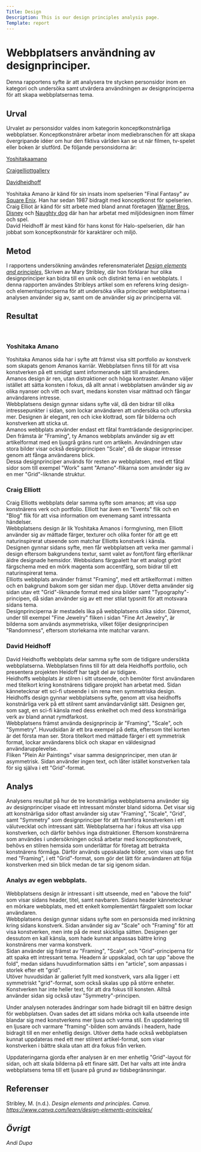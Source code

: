 ```yaml
---
Title: Design
Description: This is our design principles analysis page.
Template: report
---
```


# Webbplatsers användning av designprinciper.

Denna rapportens syfte är att analysera tre stycken personsidor inom en kategori och undersöka samt utvärdera användningen av designprinciperna för att skapa webbplatsernas tema.

Urval
-----------------------

<!-- Berätta vilka webbplatser du valt att undersöka och varför eller hur du gick tillväga när du gjorde ditt urval. -->

Urvalet av personsidor valdes inom kategorin konceptkonstnärliga webbplatser. Konceptkonstnärer arbetar inom mediebranschen för att skapa övergripande idéer om hur den fiktiva världen kan se ut när filmen, tv-spelet eller boken är slutförd. De följande personsidorna är:

[Yoshitakaamano](https://www.yoshitakaamano.com/)

[Craigelliottgallery](https://www.craigelliottgallery.com/)

[Davidheidhoff](https://davidheidhoff.com/projects)

Yoshitaka Amano är känd för sin insats inom spelserien "Final Fantasy" av [Square Enix](https://www.square-enix.com/). Han har sedan 1987 bidragit med konceptkonst för spelserien.<br>
Craig Elliot är känd för sitt arbete med bland annat företagen [Warner Bros](https://www.warnerbros.com/), [Disney](https://www.disney.com/) och [Naughty dog](https://www.naughtydog.com/) där han har arbetat med miljödesignen inom filmer och spel.<br>
David Heidhoff är mest känd för hans konst för Halo-spelserien, där han jobbat som konceptkonstnär för karaktärer och miljö.

Metod
-----------------------

<!-- Berätta kort om din "metod", hur du gör för att utföra undersökningen. Berätta om du använder något speciellt verktyg. -->

I rapportens undersökning användes referensmaterialet <em>[Design elements and principles](https://www.canva.com/learn/design-elements-principles/)</em>, Skriven av Mary Stribley, där hon förklarar hur olika designprinciper kan bidra till en unik och distinkt tema i en webbplats. I denna rapporten användes Stribleys artikel som en referens kring design- och elementsprinciperna för att undersöka vilka principer webbplatserna i analysen använder sig av, samt om de använder sig av principerna väl.

Resultat
-----------------------

<!-- Dokumentera dina resultat från din studie. Berätta vad du kom fram till, vilka resultat du hittade och observerade. -->

<br><h3>Yoshitaka Amano</h3>

Yoshitaka Amanos sida har i syfte att främst visa sitt portfolio av konstverk som skapats genom Amanos karriär. Webbplatsen finns till för att visa konstverken på ett smidigt samt informerande sätt till användaren.<br>
Amanos design är ren, utan distraktioner och höga kontraster. Amano väljer istället att sätta konsten i fokus, då allt annat i webbplatsen använder sig av olika nyanser och vitt och svart, medans konsten visar mättnad och fångar användarens intresse.<br>
Webbplatsens design gynnar sidans syfte väl, då den bidrar till olika intressepunkter i sidan, som lockar användaren att undersöka och utforska mer. Designen är elegant, ren och icke klottrad, som får bilderna och konstverken att sticka ut.<br>
Amanos webbplats använder endast ett fåtal framträdande designprinciper. Den främsta är "Framing", ty Amanos webbplats använder sig av ett artikelformat med en ljusgrå gräns runt om artikeln. Användningen utav stora bilder visar också designprincipen "Scale", då de skapar intresse genom att fånga användarens blick.<br>
Dessa designprinciper används för resten av webbplatsen, med ett fåtal sidor som till exempel "Work" samt "Amano"-flikarna som använder sig av en mer "Grid"-liknande struktur.

<h3>Craig Elliott</h3>

Craig Elliotts webbplats delar samma syfte som amanos; att visa upp konstnärens verk och portfolio. Elliott har även en "Events" flik och en "Blog" flik för att visa information om evenemang samt intressanta händelser.<br>
Webbplatsens design är lik Yoshitaka Amanos i formgivning, men Elliott använder sig av mättade färger, texturer och olika fonter för att ge ett naturinspirerat utseende som matchar Elliotts konstverk i känsla.<br>
Designen gynnar sidans syfte, men får webbplatsen att verka mer gammal i design eftersom bakgrundens textur, samt valet av font/font färg efterliknar äldre designade hemsidor. Webbsidans färgpalett har ett analogt grönt färgschema med en mörk magenta som accentfärg, som bidrar till ett naturinspirerat tema.<br>
Elliotts webbplats använder främst "Framing", med ett artikelformat i mitten och en bakgrund bakom som ger sidan mer djup. Utöver detta använder sig sidan utav ett "Grid"-liknande format med sina bilder samt "Typography"-principen, då sidan använder sig av ett mer stilat typsnitt för att motsvara sidans tema.<br>
Designprinciperna är mestadels lika på webbplatsens olika sidor. Däremot, under till exempel "Fine Jewelry" fliken i sidan "Fine Art Jewelry", är bilderna som används asymmetriska, vilket följer designprincipen "Randomness", eftersom storlekarna inte matchar varann.

<h3>David Heidhoff</h3>

David Heidhoffs webbplats delar samma syfte som de tidigare undersökta webbplatserna. Webbplatsen finns till för att dela Heidhoffs portfolio, och presentera projekten Heidoff har tagit del av tidigare.<br>
Heidhoffs webbplats är stilren i sitt utseende, och bemöter först användaren med titelkort kring konstnärens tidigare projekt han arbetat med. Sidan kännetecknar ett sci-fi utseende i sin rena men symmetriska design.<br>
Heidhoffs design gynnar webbplatsens syfte, genom att visa heidhoffs konstnärliga verk på ett stilrent samt användarvänligt sätt. Designen ger, som sagt, en sci-fi känsla med dess enkelhet och med dess konstnärliga verk av bland annat rymdfarkost.<br>
Webbplatsens främst använda designprincip är "Framing", "Scale", och "Symmetry". Huvudsidan är ett bra exempel på detta, eftersom titel korten är det första man ser. Stora titelkort med mättade färger i ett symmetrisk format, lockar användarens blick och skapar en väldesignad användarupplevelse.<br>
Fliken "Plein Air Paintings" visar samma designprinciper, men utan är asymmetrisk. Sidan använder ingen text, och låter istället konstverken tala för sig själva i ett "Grid"-format.

Analys
-----------------------

<!-- Diskutera och analysera de resultaten du fann. -->

Analysens resultat på hur de tre konstnärliga webbplatserna använder sig av designprinciper visade ett intressant mönster bland sidorna. Det visar sig att konstnärliga sidor oftast använder sig utav "Framing", "Scale", "Grid", samt "Symmetry" som designprinciper för att framföra konstverken i ett välutvecklat och intressant sätt. Webbplatserna har i fokus att visa upp konstverken, och därför behövs inga distraktioner. Eftersom konstnärerna som användes i undersökningen också arbetar med konceptkonstverk, behövs en stilren hemsida som underlättar för företag att betrakta konstnärens förmåga. Därför används uppskalade bilder, som visas upp fint med "Framing", i ett "Grid"-format, som gör det lätt för användaren att följa konstverken med sin blick medan de tar sig igenom sidan.

<h3>Analys av egen webbplats.</h3>

Webbplatsens design är intressant i sitt utseende, med en "above the fold" som visar sidans header, titel, samt navbaren. Sidans header kännetecknar en mörkare webbplats, med ett enkelt komplementärt färgpalett som lockar användaren.<br>
Webbplatsens design gynnar sidans syfte som en personsida med inriktning kring sidans konstverk. Sidan använder sig av "Scale" och "Framing" för att visa konstverken, men inte på de mest skickliga sätten. Designen ger dessutom en kall känsla, som hade kunnat anpassas bättre kring konstnärens mer varma konstverk.<br>
Sidan använder sig främst av "Framing", "Scale", och "Grid"-principerna för att spaka ett intressant tema. Headern är uppskalad, och tar upp "above the fold", medan sidans huvudinformation sätts i en "article", som anpassas i storlek efter ett "grid".<br>
Utöver huvudsidan är galleriet fyllt med konstverk, vars alla ligger i ett symmetriskt "grid"-format, som också skalas upp på större enheter. Konstverken har inte heller text, för att dra fokus till konsten. Alltså använder sidan sig också utav "Symmetry"-principen.<br>

Under analysen noterades ändringar som hade bidragit till en bättre design för webbplatsen. Ovan sades det att sidans mörka och kalla utseende inte blandar sig med konstverkens mer ljusa och varma stil. En uppdatering till en ljusare och varmare "framing"-bilden som används i headern, hade bidragit till en mer enhetlig design. Utöver detta hade också webbplatsen kunnat uppdateras med ett mer stilrent artikel-format, som visar konstverken i bättre skala utan att dra fokus från verken.

Uppdateringarna gjorda efter analysen är en mer enhetlig "Grid"-layout för sidan, och att skala bilderna på ett finare sätt. Det har valts att inte ändra webbplatsens tema till ett ljusare på grund av tidsbegränsningar.

Referenser
-----------------------

<!-- Ange de eventuella referenser du använder dig av, om några. -->

Stribley, M. (n.d.). <em>Design elements and principles<em>. Canva. https://www.canva.com/learn/design-elements-principles/

Övrigt
-----------------------

<!-- Skriv ditt eget namn samt vilka gruppmedlemmar som deltog i att författa rapporten. -->

Andi Dupa
